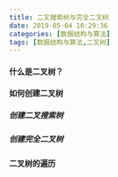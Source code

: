 ```yaml
---
title: 二叉搜索树与完全二叉树
date: 2019-05-04 10:29:36
categories: [数据结构与算法]
tags: [数据结构与算法,二叉树]
---
```


#### 什么是二叉树？


#### 如何创建二叉树

##### 创建二叉搜索树

##### 创建完全二叉树

#### 二叉树的遍历
